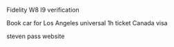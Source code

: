
Fidelity W8
I9 verification

Book car for Los Angeles
universal 1h ticket
Canada visa

steven pass website
